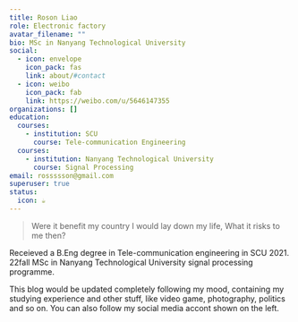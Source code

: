 ```yaml
---
title: Roson Liao
role: Electronic factory
avatar_filename: ""
bio: MSc in Nanyang Technological University
social:
  - icon: envelope
    icon_pack: fas
    link: about/#contact
  - icon: weibo
    icon_pack: fab
    link: https://weibo.com/u/5646147355
organizations: []
education:
  courses:
    - institution: SCU
      course: Tele-communication Engineering
  courses:
    - institution: Nanyang Technological University
      course: Signal Processing
email: rossssson@gmail.com
superuser: true
status:
  icon: ☕️
---
```

> Were it benefit my country I would lay down my life, What it risks to me then?

Receieved a B.Eng degree in Tele-communication engineering in SCU 2021. 22fall MSc in Nanyang Technological University signal processing programme.

This blog would be updated completely following my mood, containing my studying experience and other stuff, like video game, photography, politics and so on. You can also follow my social media accont shown on the left.